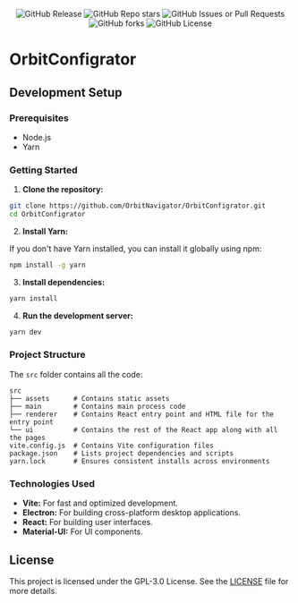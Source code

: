 <p align="center">
  <img src="https://img.shields.io/github/v/release/OrbitNavigator/OrbitConfigrator" alt="GitHub Release">
  <img src="https://img.shields.io/github/stars/OrbitNavigator/OrbitConfigrator?style=flat" alt="GitHub Repo stars">
  <img alt="GitHub Issues or Pull Requests" src="https://img.shields.io/github/issues/OrbitNavigator/OrbitConfigrator">
  <img alt="GitHub forks" src="https://img.shields.io/github/forks/OrbitNavigator/OrbitConfigrator?style=flat">
  <img src="https://img.shields.io/github/license/OrbitNavigator/OrbitConfigrator" alt="GitHub License">
</p>

# OrbitConfigrator

## Development Setup

### Prerequisites

- Node.js
- Yarn

### Getting Started

1. **Clone the repository:**

```sh
git clone https://github.com/OrbitNavigator/OrbitConfigrator.git
cd OrbitConfigrator
```

2. **Install Yarn:**

If you don't have Yarn installed, you can install it globally using npm:

```sh
npm install -g yarn
```

3. **Install dependencies:**

```sh
yarn install
```

4. **Run the development server:**

```sh
yarn dev
```

### Project Structure

The `src` folder contains all the code:

```plaintext
src
├── assets      # Contains static assets
├── main        # Contains main process code
├── renderer    # Contains React entry point and HTML file for the entry point
└── ui          # Contains the rest of the React app along with all the pages
vite.config.js  # Contains Vite configuration files
package.json    # Lists project dependencies and scripts
yarn.lock       # Ensures consistent installs across environments
```

### Technologies Used

- **Vite:** For fast and optimized development.
- **Electron:** For building cross-platform desktop applications.
- **React:** For building user interfaces.
- **Material-UI:** For UI components.

## License

This project is licensed under the GPL-3.0 License. See the [LICENSE](./LICENSE) file for more details.

